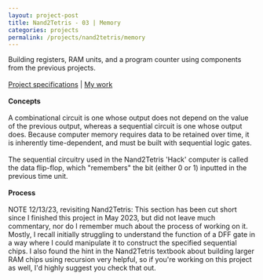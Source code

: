 ```yaml
---
layout: project-post
title: Nand2Tetris - 03 | Memory
categories: projects
permalink: /projects/nand2tetris/memory
---
```

Building registers, RAM units, and a program counter using components from the previous projects.
<br><br>
<a href="https://www.nand2tetris.org/project03" target="_blank">Project specifications</a> | <a href="https://github.com/wangzi190/nand2tetris/tree/master/03" target="_blank">My work</a>
<br><br><b>Concepts</b>
<br><br>
A combinational circuit is one whose output does not depend on the value of the previous output, whereas a sequential circuit is one whose output does. Because computer memory requires data to be retained over time, it is inherently time-dependent, and must be built with sequential logic gates.
<br><br>The sequential circuitry used in the Nand2Tetris 'Hack' computer is called the data flip-flop, which "remembers" the bit (either 0 or 1) inputted in the previous time unit.
<br><br><b>Process</b>
<br><br>NOTE 12/13/23, revisiting Nand2Tetris: This section has been cut short since I finished this project in May 2023, but did not leave much commentary, nor do I remember much about the process of working on it. Mostly, I recall initially struggling to understand the function of a DFF gate in a way where I could manipulate it to construct the specified sequential chips. I also found the hint in the Nand2Tetris textbook about building larger RAM chips using recursion very helpful, so if you're working on this project as well, I'd highly suggest you check that out.